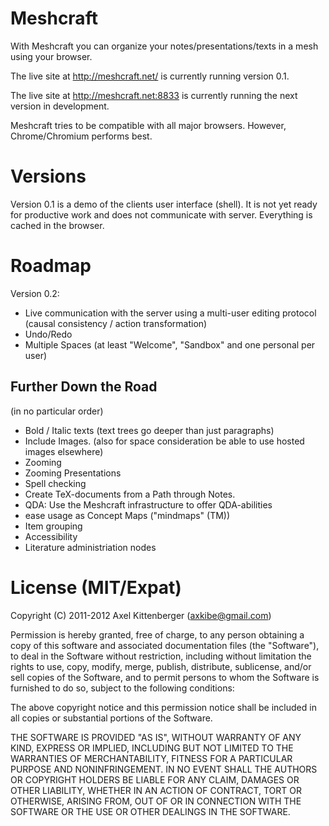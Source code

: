 Meshcraft
=========
With Meshcraft you can organize your notes/presentations/texts in a mesh using your browser.

The live site at http://meshcraft.net/ is currently running version 0.1.

The live site at http://meshcraft.net:8833 is currently running the next version in development.

Meshcraft tries to be compatible with all major browsers. However, Chrome/Chromium performs best.

Versions
========
Version 0.1 is a demo of the clients user interface (shell). It is not yet ready for productive work and does not communicate with server. Everything is cached in the browser.

Roadmap
=======
Version 0.2:

 * Live communication with the server using a multi-user editing protocol (causal consistency / action transformation)
 * Undo/Redo
 * Multiple Spaces (at least "Welcome", "Sandbox" and one personal per user)

Further Down the Road
---------------------
(in no particular order)

 * Bold / Italic texts (text trees go deeper than just paragraphs)
 * Include Images. (also for space consideration be able to use hosted images elsewhere)
 * Zooming
 * Zooming Presentations
 * Spell checking
 * Create TeX-documents from a Path through Notes.
 * QDA: Use the Meshcraft infrastructure to offer QDA-abilities
 * ease usage as Concept Maps ("mindmaps" (TM))
 * Item grouping
 * Accessibility
 * Literature administriation nodes

License (MIT/Expat)
===================
Copyright (C) 2011-2012 Axel Kittenberger (axkibe@gmail.com)

Permission is hereby granted, free of charge, to any person obtaining a copy of this software and associated documentation files (the "Software"), to deal in the Software without restriction, including without limitation the rights to use, copy, modify, merge, publish, distribute, sublicense, and/or sell copies of the Software, and to permit persons to whom the Software is furnished to do so, subject to the following conditions:

The above copyright notice and this permission notice shall be included in all copies or substantial portions of the Software.

THE SOFTWARE IS PROVIDED "AS IS", WITHOUT WARRANTY OF ANY KIND, EXPRESS OR IMPLIED, INCLUDING BUT NOT LIMITED TO THE WARRANTIES OF MERCHANTABILITY, FITNESS FOR A PARTICULAR PURPOSE AND NONINFRINGEMENT. IN NO EVENT SHALL THE AUTHORS OR COPYRIGHT HOLDERS BE LIABLE FOR ANY CLAIM, DAMAGES OR OTHER LIABILITY, WHETHER IN AN ACTION OF CONTRACT, TORT OR OTHERWISE, ARISING FROM, OUT OF OR IN CONNECTION WITH THE SOFTWARE OR THE USE OR OTHER DEALINGS IN THE SOFTWARE.

